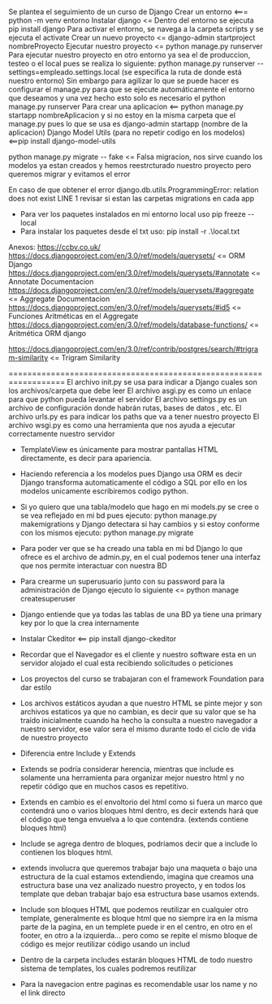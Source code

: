 Se plantea el seguimiento de un curso de Django
Crear un entorno <=== python -m venv entorno
Instalar django <= Dentro del entorno se ejecuta pip install django
Para activar el entorno, se navega a la carpeta scripts y se ejecuta el activate
Crear un nuevo proyecto <= django-admin startproject nombreProyecto
Ejecutar nuestro proyecto <= python manage.py runserver
Para ejecutar nuestro proyecto en otro entorno ya sea el de produccion, testeo o el local pues se realiza lo siguiente:
python manage.py runserver --settings=empleado.settings.local (se especifica la ruta de donde está nuestro entorno)
Sin embargo para agilizar lo que se puede hacer es  configurar el manage.py para que se ejecute automáticamente el entorno que deseamos
y una vez hecho esto solo es necesario el python manage.py runserver
Para crear una aplicacion <== python manage.py startapp nombreAplicacion y si no estoy en la misma carpeta que el manage.py
pues lo que se usa es django-admin startapp (nombre de la aplicacion)
Django Model Utils (para no repetir codigo en los modelos) <==pip install django-model-utils

python manage.py migrate -- fake <= Falsa migracion, nos sirve cuando los modelos ya estan creados y hemos reestrcturado nuestro proyecto pero queremos migrar y evitamos el error

En caso de que obtener el error django.db.utils.ProgrammingError: relation does not exist LINE 1 
revisar si estan las carpetas migrations en cada app

- Para ver los paquetes instalados en mi entorno local uso pip freeze --local
- Para instalar los paquetes desde el txt uso: pip install -r .\local.txt

Anexos:
https://ccbv.co.uk/
https://docs.djangoproject.com/en/3.0/ref/models/querysets/ <= ORM Django
https://docs.djangoproject.com/en/3.0/ref/models/querysets/#annotate <= Annotate Documentacion
https://docs.djangoproject.com/en/3.0/ref/models/querysets/#aggregate <= Aggregate Documentacion
https://docs.djangoproject.com/en/3.0/ref/models/querysets/#id5 <= Funciones Aritméticas en el Aggregate
https://docs.djangoproject.com/en/3.0/ref/models/database-functions/ <= Aritmética ORM django

https://docs.djangoproject.com/en/3.0/ref/contrib/postgres/search/#trigram-similarity <= Trigram Similarity

==================================================================
El archivo init.py se usa para indicar a Django cuales son los archivos/carpeta que debe leer
El archivo asgi.py es como un enlace para que python pueda levantar el servidor
El archivo settings.py es un archivo de configuración donde habrán rutas, bases de datos , etc.
El archivo urls.py es para indicar los paths que va a tener nuestro proyecto
El archivo wsgi.py es como una herramienta que nos ayuda a ejecutar correctamente nuestro servidor
- TemplateView es únicamente para mostrar pantallas HTML directamente, es decir para apariencia.
- Haciendo referencia a los modelos pues Django usa ORM es decir Django transforma automaticamente el código a SQL por ello
en los modelos unicamente escribiremos codigo python.
- Si yo quiero que una tabla/modelo que hago en mi models.py se cree o se vea reflejado en mi bd pues ejecuto: python manage.py makemigrations y Django detectara si hay cambios y si estoy conforme con los mismos ejecuto:
python manage.py migrate
- Para poder ver que se ha creado una tabla en mi bd Django lo que ofrece es el archivo de admin.py, en el cual podemos tener  una interfaz
que nos permite interactuar con nuestra BD

- Para crearme un superusuario junto con su password para la administración de Django ejecuto lo siguiente <= python manage  createsuperuser

- Django entiende que ya todas las tablas de una BD ya tiene una primary key por lo que la crea internamente
- Instalar Ckeditor <== pip install django-ckeditor
- Recordar que el Navegador es el cliente y nuestro software esta en un servidor alojado el cual esta recibiendo solicitudes o peticiones
- Los proyectos del curso se trabajaran con el  framework Foundation para dar estilo
- Los archivos estáticos ayudan a que nuestro HTML se pinte mejor y son archivos estaticos ya que no cambian, es decir que su valor que se ha
traído inicialmente cuando ha hecho la consulta a nuestro navegador a nuestro servidor, ese valor sera el mismo durante todo el ciclo de vida de nuestro proyecto

- Diferencia entre Include y Extends
* Extends  se podría considerar herencia, mientras que include es solamente una herramienta para organizar mejor nuestro html y no repetir código que en muchos casos es repetitivo.

* Extends en cambio es el envoltorio del html como si fuera un marco que contendrá uno o varios bloques html dentro, es decir extends hará que el código que tenga envuelva a lo que contendra.  (extends contiene bloques html)

* Include se agrega dentro de bloques, podríamos decir que a include lo contienen los bloques html.

* extends involucra que queremos trabajar bajo una maqueta o bajo una estructura de la cual estamos extendiendo, imagina que creamos una estructura base una vez analizado nuestro proyecto, y en todos los template que deban trabajar bajo esa estructura base usamos extends.

* Include son bloques HTML que podemos reutilizar en cualquier otro template, generalmente es bloque html que no siempre ira en la misma parte de la pagina, en un templete puede ir en el centro, en otro en el footer, en otro a la izquierda... pero como se repite el mismo bloque de código es mejor reutilizar código usando un includ

- Dentro de la carpeta includes estarán bloques HTML de todo nuestro sistema de templates, los cuales podremos reutilizar 

- Para la navegacion entre paginas es recomendable usar los name y no el link directo